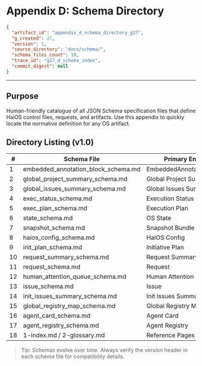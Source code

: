 # Appendix D: Schema Directory

<!-- EmbeddedAnnotationBlock v1.0 START -->
```json
{
  "artifact_id": "appendix_d_schema_directory_g27",
  "g_created": 27,
  "version": 1,
  "source_directory": "docs/schema/",
  "schema_files_count": 18,
  "trace_id": "g27_d_schema_index",
  "commit_digest": null
}
```
<!-- EmbeddedAnnotationBlock v1.0 END -->

---

## Purpose
Human-friendly catalogue of all JSON Schema specification files that define HaiOS control files, requests, and artifacts. Use this appendix to quickly locate the normative definition for any OS artifact.

## Directory Listing (v1.0)

| # | Schema File | Primary Entity |
|---|-------------|----------------|
| 1 | embedded_annotation_block_schema.md | EmbeddedAnnotationBlock |
| 2 | global_project_summary_schema.md | Global Project Summary |
| 3 | global_issues_summary_schema.md | Global Issues Summary |
| 4 | exec_status_schema.md | Execution Status |
| 5 | exec_plan_schema.md | Execution Plan |
| 6 | state_schema.md | OS State |
| 7 | snapshot_schema.md | Snapshot Bundle |
| 8 | haios_config_schema.md | HaiOS Config |
| 9 | init_plan_schema.md | Initiative Plan |
|10 | request_summary_schema.md | Request Summary |
|11 | request_schema.md | Request |
|12 | human_attention_queue_schema.md | Human Attention Queue |
|13 | issue_schema.md | Issue |
|14 | init_issues_summary_schema.md | Init Issues Summary |
|15 | global_registry_map_schema.md | Global Registry Map |
|16 | agent_card_schema.md | Agent Card |
|17 | agent_registry_schema.md | Agent Registry |
|18 | 1-index.md / 2-glossary.md | Reference Pages |

> Tip: Schemas evolve over time. Always verify the version header in each schema file for compatibility details. 